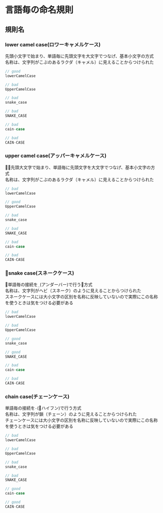 # 言語毎の命名規則

## 規則名

### lower camel case(ロワーキャメルケース)

先頭小文字で始まり、単語毎に先頭文字を大文字でつなげ、基本小文字の方式  
名称は、文字列がこぶのあるラクダ（キャメル）に見えることからつけられた  

```c
// good
lowerCamelCase

// bad
UpperCamelCase

// bad
snake_case

// bad
SNAKE_CASE

// bad
cain-case

// bad
CAIN-CASE
```


### upper camel case(アッパーキャメルケース)

先頭大文字で始まり、単語毎に先頭文字を大文字でつなげ、基本小文字の方式  
名称は、文字列がこぶのあるラクダ（キャメル）に見えることからつけられた  

```c
// bad
lowerCamelCase

// good
UpperCamelCase

// bad
snake_case

// bad
SNAKE_CASE

// bad
cain-case

// bad
CAIN-CASE
```


### snake case(スネークケース)

単語毎の接続を`_`(アンダーバー)で行う方式  
名称は、文字列がヘビ（スネーク）のように見えることからつけられた  
スネークケースには大小文字の区別を名称に反映していないので実際にこの名称を使うときは気をつける必要がある  

```c
// bad
lowerCamelCase

// bad
UpperCamelCase

// good
snake_case

// good
SNAKE_CASE

// bad
cain-case

// bad
CAIN-CASE
```

### chain case(チェーンケース)

単語毎の接続を`-`(ハイフン)で行う方式  
名称は、文字列が鎖（チェーン）のように見えることからつけられた  
チェーンケースには大小文字の区別を名称に反映していないので実際にこの名称を使うときは気をつける必要がある

```c
// bad
lowerCamelCase

// bad
UpperCamelCase

// bad
snake_case

// bad
SNAKE_CASE

// good
cain-case

// good
CAIN-CASE
```